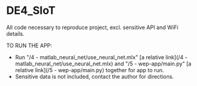 # DE4_SIoT
All code necessary to reproduce project, excl. sensitive API and WiFi details. 

TO RUN THE APP:
 - Run "/4 - matlab_neural_net/use_neural_net.mlx" [a relative link](/4 - matlab_neural_net/use_neural_net.mlx)
 and "/5 - wep-app/main.py" [a relative link](/5 - wep-app/main.py) together for app to run.
 - Sensitive data is not included, contact the author for directions.
 
